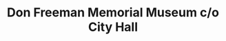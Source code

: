 ---
layout: repo
title: "Don Freeman Memorial Museum c/o City Hall"
id: 17141
permalink: repos/17141/
---